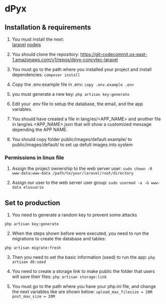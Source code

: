 # dPyx

## Installation & requirements
1. You must install the next:  
[laravel](https://laravel.com/docs/8.x/installation)
[nodejs](https://nodejs.org/es/)

2. You should clone the repository:
https://git-codecommit.us-east-1.amazonaws.com/v1/repos/dpyx-concytec-laravel

3. You must go to the path where you installed your project and install dependencies:
`composer install`

4. Copy the .env.example file in .env:
`copy .env.example .env`

5. you must generate a new key:
`php artisan key:generate`

6. Edit your .env file to setup the database, the email, and the app variables.

7. You should have created a file in lang/es/<APP_NAME> and another file in lang/es.<APP_NAME>.json that will show a customized message depending the APP NAME.

8. You should copy folder public/images/default.example/ to public/images/default/ to set up defult images into system

### Permissions in linux file

1. Assign the project ownership to the web server user:
`sudo chown -R www-data:www-data /path/to/your/laravel/root/directory`

2. Assign our user to the web server user group:
`sudo usermod -a -G www-data elusuario`

## Set to production

1. You need to generate a random key to prevent some attacks

`php artisan key:generate`

2. When the steps shown before were executed, you need to run the migrations to create the database and tables:

`php artisan migrate:fresh`

3. Then you need to set the basic information (seed) to run the app:
`php artisan db:seed`

4. You need to create a storage link to make public the folder that users will save their files:
`php artisan storage:link`

5. You must go to the path where you have your php.ini file, and change the next variables like are shown below:
`upload_max_filesize = 20M`
`post_max_size = 20M`